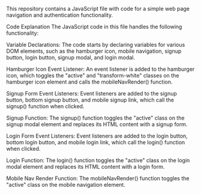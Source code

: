 This repository contains a JavaScript file with code for a simple web page navigation and authentication functionality.

Code Explanation
The JavaScript code in this file handles the following functionality:

Variable Declarations: The code starts by declaring variables for various DOM elements, such as the hamburger icon, mobile navigation, signup button, login button, signup modal, and login modal.

Hamburger Icon Event Listener: An event listener is added to the hamburger icon, which toggles the "active" and "transform-white" classes on the hamburger icon element and calls the mobileNavRender() function.

Signup Form Event Listeners: Event listeners are added to the signup button, bottom signup button, and mobile signup link, which call the signup() function when clicked.

Signup Function: The signup() function toggles the "active" class on the signup modal element and replaces its HTML content with a signup form.

Login Form Event Listeners: Event listeners are added to the login button, bottom login button, and mobile login link, which call the login() function when clicked.

Login Function: The login() function toggles the "active" class on the login modal element and replaces its HTML content with a login form.

Mobile Nav Render Function: The mobileNavRender() function toggles the "active" class on the mobile navigation element.
 
